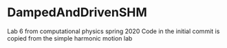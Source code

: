 # DampedAndDrivenSHM
Lab 6 from computational physics spring 2020
Code in the initial commit is copied from the simple harmonic motion lab
